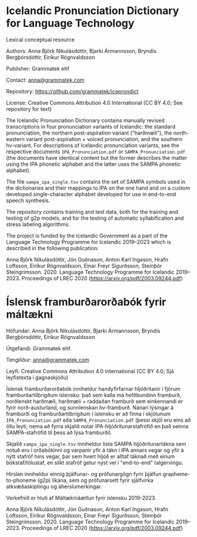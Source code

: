 # Icelandic Pronunciation Dictionary for Language Technology

Lexical conceptual resource

Authors: Anna Björk Nikulásdóttir, Bjarki Ármannsson, Bryndís Bergþórsdóttir, Eiríkur Rögnvaldsson

Publisher: Grammatek ehf

Contact: anna@grammatek.com

Repository: https://github.com/grammatek/iceprondict

License: Creative Commons Attribution 4.0 International (CC BY 4.0; See repository for text)

The Icelandic Pronunciation Dictionary contains manually revised transcriptions in four pronunciation variants of Icelandic: the standard pronunciation, the northern post-aspiration variant ("harðmæli"), the north-eastern variant post-aspiration + voiced pronunciation, and the southern hv-variant. For descriptions of Icelandic pronunciation variants, see the respective documents `IPA_Pronunciation.pdf` or `SAMPA_Pronunciation.pdf` (the documents have identical content but the former describes the matter using the IPA phonetic alphabet and the latter uses the SAMPA phonetic alphabet).

The file `sampa_ipa_single.tsv` contains the set of SAMPA symbols used in the dictionaries and their mappings to IPA on the one hand and on a custom developed single-character alphabet developed for use in end-to-end speech synthesis.

The repository contains training and test data, both for the training and testing of g2p models, and for the testing of automatic syllabification and stress labeling algorithms.

The project is funded by the Icelandic Government as a part of the Language Technology Programme for Icelandic 2019–2023 which is described in the following publication:

Anna Björk Nikulásdóttir, Jón Guðnason, Anton Karl Ingason, Hrafn Loftsson, Eiríkur Rögnvaldsson, Einar Freyr Sigurðsson, Steinþór Steingrímsson. 2020. Language Technology Programme for Icelandic 2019–2023. Proceedings of LREC 2020 (https://arxiv.org/pdf/2003.09244.pdf)


# Íslensk framburðarorðabók fyrir máltækni

Höfundar: Anna Björk Nikulásdóttir, Bjarki Ármannsson, Bryndís Bergþórsdóttir, Eiríkur Rögnvaldsson

Útgefandi: Grammatek ehf.

Tengiliður: anna@grammatek.com

Leyfi: Creative Commons Attribution 4.0 International (CC BY 4.0; Sjá leyfistexta í gagnaskjóðu)

Íslensk framburðarorðabók inniheldur handyfirfarnar hljóðritanir í fjórum framburðartilbrigðum íslensku: það sem kalla má hefðbundinn framburð, norðlenskt harðmæli, harðmæli + raddaðan framburð sem einkennandi er fyrir norð-austurland, og sunnlenskan hv-framburð. Nánari lýsingar á framburði og framburðartilbrigðum í íslensku er að finna í skjölunum `IPA_Pronunciation.pdf` eða `SAMPA_Pronunciation.pdf` (þessi skjöl eru eins að öllu leyti, nema að fyrra skjalið notar IPA-hljóðritunarstafrófið en það seinna SAMPA-stafrófið til þess að lýsa framburði).

Skjalið `sampa_ipa_single.tsv` inniheldur lista SAMPA hljóðritunartákna sem notuð eru í orðabókinni og varpanir yfir á tákn í IPA annars vegar og yfir á nýtt stafróf hins vegar, þar sem hvert hljóð er alltaf táknað með einum bókstaf/tölustaf, en slíkt stafróf getur nýst vel í "end-to-end" talgervingu.

Hirslan inniheldur einnig þjálfunar- og prófunargögn fyrir þjálfun grapheme-to-phoneme (g2p) líkana, sem og prófunarsett fyrir sjálfvirka atkvæðaskiptingu og áherslumerkingar.

Verkefnið er hluti af Máltækniáætlun fyrir íslensku 2019-2023.

Anna Björk Nikulásdóttir, Jón Guðnason, Anton Karl Ingason, Hrafn Loftsson, Eiríkur Rögnvaldsson, Einar Freyr Sigurðsson, Steinþór Steingrímsson. 2020. Language Technology Programme for Icelandic 2019–2023. Proceedings of LREC 2020 (https://arxiv.org/pdf/2003.09244.pdf)
